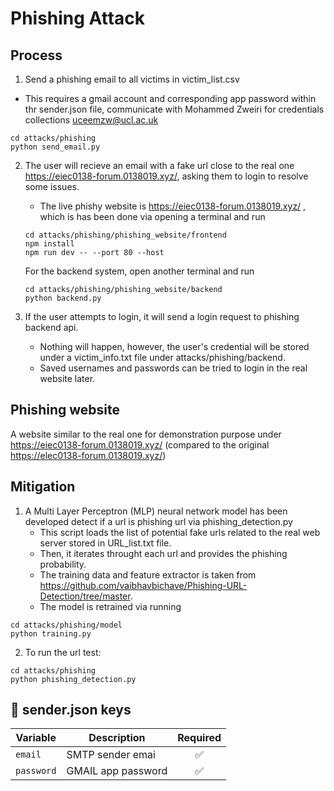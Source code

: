 # Phishing Attack
## Process
1. Send a phishing email to all victims in victim_list.csv 
  - This requires a gmail account and corresponding app password within thr sender.json file, communicate with Mohammed Zweiri for credentials collections 
uceemzw@ucl.ac.uk
```
cd attacks/phishing
python send_email.py
```
2. The user will recieve an email with a fake url close to the real one https://eiec0138-forum.0138019.xyz/, asking them to login to resolve some issues.
    - The live phishy website is https://eiec0138-forum.0138019.xyz/ , which is has been done via opening a terminal and run
    ```
    cd attacks/phishing/phishing_website/frontend
    npm install
    npm run dev -- --port 80 --host
    ```
    For the backend system, open another terminal and run
    ```
    cd attacks/phishing/phishing_website/backend
    python backend.py
    ```


3. If the user attempts to login, it will send a login request to phishing backend api.
    - Nothing will happen, however, the user's credential will be stored under a victim_info.txt file under attacks/phishing/backend. 
    - Saved usernames and passwords can be tried to login in the real website later.

## Phishing website
A website similar to the real one for demonstration purpose under https://eiec0138-forum.0138019.xyz/ (compared to the original https://elec0138-forum.0138019.xyz/)


## Mitigation

1. A Multi Layer Perceptron (MLP) neural network model has been developed detect if a url is phishing url via phishing_detection.py
    - This script loads the list of potential fake urls related to the real web server stored in URL_list.txt file.
    - Then, it iterates throught each url and provides the phishing probability. 
    - The training data and feature extractor is taken from https://github.com/vaibhavbichave/Phishing-URL-Detection/tree/master. 
    - The model is retrained via running
```
cd attacks/phishing/model
python training.py
```

2. To run the url test:
```
cd attacks/phishing
python phishing_detection.py
```

## 🔐 sender.json keys

| Variable               | Description                                          | Required |
| ---------------------- | ---------------------------------------------------- | :------: |
| `email` | SMTP sender emai  |    ✅      |
| `password` | GMAIL app password  |    ✅     |